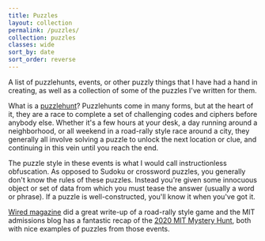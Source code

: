 ```yaml
---
title: Puzzles
layout: collection
permalink: /puzzles/
collection: puzzles
classes: wide
sort_by: date
sort_order: reverse
---
```


A list of puzzlehunts, events, or other puzzly things that I have had a hand in creating, as well as a collection of some of the puzzles I've written for them.

What is a <a href="https://en.wikipedia.org/wiki/Puzzlehunt">puzzlehunt</a>? Puzzlehunts come in many forms, but at the heart of it, they are a race to complete a set of challenging codes and ciphers before anybody else.  Whether it's a few hours at your desk, a day running around a neighborhood, or all weekend in a road-rally style race around a city, they generally all involve solving a puzzle to unlock the next location or clue, and continuing in this vein until you reach the end.

The puzzle style in these events is what I would call instructionless obfuscation. As opposed to Sudoku or crossword puzzles, you generally don't know the rules of these puzzles. Instead you're given some innocuous object or set of data from which you must tease the answer (usually a word or phrase). If a puzzle is well-constructed, you'll know it when you've got it.

<a href="https://www.wired.com/2012/04/mf_puzzlehunter/">Wired magazine</a> did a great write-up of a road-rally style game and the MIT admissions blog has a fantastic recap of the <a href="https://mitadmissions.org/blogs/entry/two-hundred-puzzles/">2020 MIT Mystery Hunt</a>, both with nice examples of puzzles from those events.





